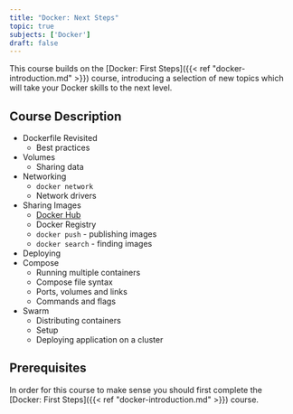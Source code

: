 ```yaml
---
title: "Docker: Next Steps"
topic: true
subjects: ['Docker']
draft: false
---
```


<!--
	More about layers: https://medium.com/@jessgreb01/digging-into-docker-layers-c22f948ed612
-->

This course builds on the [Docker: First Steps]({{< ref "docker-introduction.md" >}}) course, introducing a selection of new topics which will take your Docker skills to the next level.

## Course Description

- Dockerfile Revisited
	- Best practices
- Volumes
	- Sharing data
- Networking
	- `docker network`
	- Network drivers
- Sharing Images
	- [Docker Hub](https://hub.docker.com/)
	- Docker Registry
	- `docker push` - publishing images
	- `docker search` - finding images
- Deploying
- Compose
	- Running multiple containers
	- Compose file syntax
	- Ports, volumes and links
	- Commands and flags
- Swarm
	- Distributing containers
	- Setup
	- Deploying application on a cluster
<!--
- Kubernetes
	- Introduction
-->

<!--
- Projects
	- Django/MySQL application using Docker Compose
-->

## Prerequisites

In order for this course to make sense you should first complete the [Docker: First Steps]({{< ref "docker-introduction.md" >}}) course.